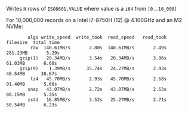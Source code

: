 Writes `N` rows of `ISO8601,VALUE` where value is a `i64` from `[0..10_000[`

For 10,000,000 records on a Intel i7-8750H (12) @ 4.100GHz and an M2 NVMe:
```
        algo write_speed  write_took  read_speed   read_took    filesize  total_time
         raw  140.61MB/s       2.80s  140.61MB/s       2.49s    281.23MB       5.29s
     gzip(1)   20.34MB/s       3.54s   20.34MB/s       3.06s     61.03MB       6.60s
     gzip(9)    1.39MB/s      35.74s   24.27MB/s       2.93s     48.54MB      38.67s
         lz4   45.70MB/s       2.93s   45.70MB/s       2.68s     91.40MB       5.60s
        snap   43.07MB/s       2.72s   43.07MB/s       2.63s     86.15MB       5.35s
        zstd   16.85MB/s       3.52s   25.27MB/s       2.71s     50.54MB       6.23s
```
